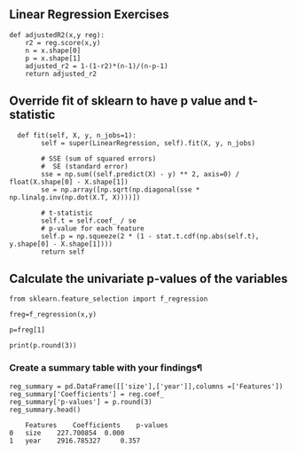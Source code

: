 ## Linear Regression Exercises

```
def adjustedR2(x,y reg):
    r2 = reg.score(x,y)
    n = x.shape[0]
    p = x.shape[1]
    adjusted_r2 = 1-(1-r2)*(n-1)/(n-p-1)
    return adjusted_r2
```

## Override fit of sklearn to have p value and t-statistic 
```
  def fit(self, X, y, n_jobs=1):
        self = super(LinearRegression, self).fit(X, y, n_jobs)
        
        # SSE (sum of squared errors)
        #  SE (standard error)
        sse = np.sum((self.predict(X) - y) ** 2, axis=0) / float(X.shape[0] - X.shape[1])
        se = np.array([np.sqrt(np.diagonal(sse * np.linalg.inv(np.dot(X.T, X))))])

        # t-statistic
        self.t = self.coef_ / se
        # p-value for each feature
        self.p = np.squeeze(2 * (1 - stat.t.cdf(np.abs(self.t), y.shape[0] - X.shape[1])))
        return self
```

## Calculate the univariate p-values of the variables
```
from sklearn.feature_selection import f_regression

freg=f_regression(x,y)

p=freg[1]

print(p.round(3))
```


### Create a summary table with your findings¶

```
reg_summary = pd.DataFrame([['size'],['year']],columns =['Features'])
reg_summary['Coefficients'] = reg.coef_
reg_summary['p-values'] = p.round(3)
reg_summary.head()

	Features 	Coefficients 	p-values
0 	size 	227.700854 	0.000
1 	year 	2916.785327 	0.357
```
